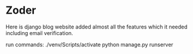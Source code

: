 # Zoder
 Here is django blog website added almost all the features which it needed including email verification.
 
 run commands:
 ./venv/Scripts/activate
 python manage.py runserver 